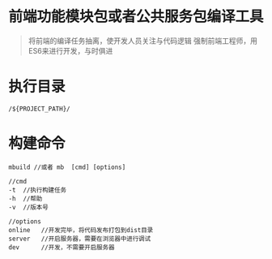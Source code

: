 # 前端功能模块包或者公共服务包编译工具
> 将前端的编译任务抽离，使开发人员关注与代码逻辑
> 强制前端工程师，用ES6来进行开发，与时俱进

# 执行目录
```javasrcipt
/${PROJECT_PATH}/
```

# 构建命令
```javasrcipt
mbuild //或者 mb  [cmd] [options]

//cmd 
-t  //执行构建任务
-h  //帮助
-v  //版本号

//options
online   //开发完毕，将代码发布打包到dist目录
server   //开启服务器，需要在浏览器中进行调试
dev      //开发，不需要开启服务器
```
